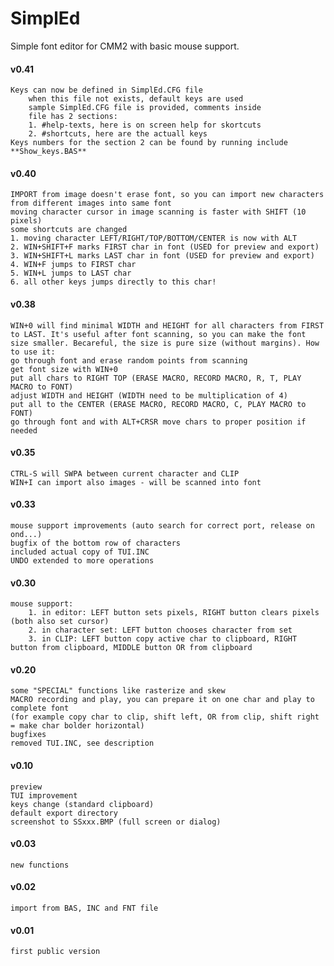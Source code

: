 # SimplEd
Simple font editor for CMM2 with basic mouse support.

#### v0.41
	Keys can now be defined in SimplEd.CFG file
		when this file not exists, default keys are used
		sample SimplEd.CFG file is provided, comments inside
		file has 2 sections:
		1. #help-texts, here is on screen help for skortcuts
		2. #shortcuts, here are the actuall keys
	Keys numbers for the section 2 can be found by running include **Show_keys.BAS**
	
#### v0.40
	IMPORT from image doesn't erase font, so you can import new characters from different images into same font
	moving character cursor in image scanning is faster with SHIFT (10 pixels)
	some shortcuts are changed
	1. moving character LEFT/RIGHT/TOP/BOTTOM/CENTER is now with ALT
	2. WIN+SHIFT+F marks FIRST char in font (USED for preview and export)
	3. WIN+SHIFT+L marks LAST char in font (USED for preview and export)
	4. WIN+F jumps to FIRST char
	5. WIN+L jumps to LAST char
	6. all other keys jumps directly to this char!	

#### v0.38
	WIN+0 will find minimal WIDTH and HEIGHT for all characters from FIRST to LAST. It's useful after font scanning, so you can make the font size smaller. Becareful, the size is pure size (without margins). How to use it:
 	go through font and erase random points from scanning
 	get font size with WIN+0
 	put all chars to RIGHT TOP (ERASE MACRO, RECORD MACRO, R, T, PLAY MACRO to FONT)
 	adjust WIDTH and HEIGHT (WIDTH need to be multiplication of 4)
 	put all to the CENTER (ERASE MACRO, RECORD MACRO, C, PLAY MACRO to FONT)
 	go through font and with ALT+CRSR move chars to proper position if needed
	
#### v0.35
	CTRL-S will SWPA between current character and CLIP
	WIN+I can import also images - will be scanned into font

#### v0.33
	mouse support improvements (auto search for correct port, release on ond...)
	bugfix of the bottom row of characters
	included actual copy of TUI.INC
	UNDO extended to more operations
	
#### v0.30
	mouse support:
		1. in editor: LEFT button sets pixels, RIGHT button clears pixels (both also set cursor)
		2. in character set: LEFT button chooses character from set
		3. in CLIP: LEFT button copy active char to clipboard, RIGHT button from clipboard, MIDDLE button OR from clipboard  
	
#### v0.20
	some "SPECIAL" functions like rasterize and skew
	MACRO recording and play, you can prepare it on one char and play to complete font
	(for example copy char to clip, shift left, OR from clip, shift right = make char bolder horizontal)
	bugfixes
	removed TUI.INC, see description
	
#### v0.10
	preview
	TUI improvement
	keys change (standard clipboard)
	default export directory
	screenshot to SSxxx.BMP (full screen or dialog)

#### v0.03
	new functions
	
#### v0.02
	import from BAS, INC and FNT file

#### v0.01
	first public version
	
